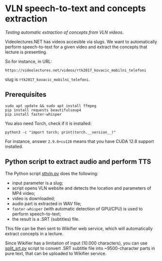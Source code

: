 # VLN speech-to-text and concepts extraction

*Testing automatic extraction of concepts from VLN videos.*

Videolectures.NET has videos accesible via slugs. We want to automatically perform speech-to-text for a given video and extract the concepts that lecture is presenting.

So for instance, in URL:

`https://videolectures.net/videos/rtk2017_kovacic_mobilni_telefoni` 

slug is `rtk2017_kovacic_mobilni_telefoni`.

## Prerequisites

```
sudo apt update && sudo apt install ffmpeg
pip install requests beautifulsoup4
pip install faster-whisper
```

You also need Torch, check if it is installed:

```
python3 -c "import torch; print(torch.__version__)"
```

For instance, answer `2.9.0+cu128` means that you have CUDA 12.8 support installed.

## Python script to extract audio and perform TTS

The Python script [sttvln.py](sttvln.py) does the following:
- input parameter is a slug;
- script opens VLN website and detects the location and parameters of MP4 video;
- video is downloaded;
- audio part is extracted in WAV file;
- `faster-whisper` (with automatic detection of GPU/CPU) is used to perform speech-to-text;
- the result is a .SRT (subtitles) file.

This file can be then sent to Wikifier web service, which will automatically extract concepts in a lecture.

Since Wikifier has a limitation of input (10.000 characters), you can use [split_srt.py](split_srt.py) script to convert .SRT subtitle file into ~9500-character parts in pure text, that can be uploaded to Wikifier service.
